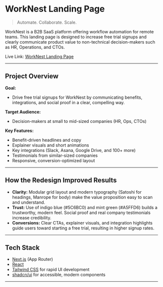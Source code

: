 # WorkNest Landing Page

> Automate. Collaborate. Scale.

WorkNest is a B2B SaaS platform offering workflow automation for remote teams. This landing page is designed to increase free trial signups and clearly communicate product value to non-technical decision-makers such as HR, Operations, and CTOs.

Live Link: [WorkNest Landing Page](https://work-nest-landing-page.vercel.app/)

---

## Project Overview

**Goal:**

- Drive free trial signups for WorkNest by communicating benefits, integrations, and social proof in a clear, compelling way.

**Target Audience:**

- Decision-makers at small to mid-sized companies (HR, Ops, CTOs)

**Key Features:**

- Benefit-driven headlines and copy
- Explainer visuals and short animations
- Key integrations (Slack, Asana, Google Drive, and 100+ more)
- Testimonials from similar-sized companies
- Responsive, conversion-optimized layout

---

## How the Redesign Improved Results

- **Clarity:** Modular grid layout and modern typography (Satoshi for headings, Manrope for body) make the value proposition easy to scan and understand.
- **Trust:** Use of indigo blue (#5C6BC0) and mint green (#A5FFD6) builds a trustworthy, modern feel. Social proof and real company testimonials increase credibility.
- **Conversions:** Clear CTAs, explainer visuals, and integration highlights guide users toward starting a free trial, resulting in higher signup rates.

---

## Tech Stack

- [Next.js](https://nextjs.org) (App Router)
- [React](https://react.dev)
- [Tailwind CSS](https://tailwindcss.com) for rapid UI development
- [shadcn/ui](https://ui.shadcn.com) for accessible, modern components

---
